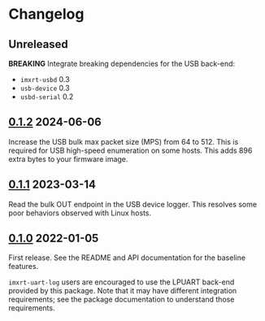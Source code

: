# Changelog

## Unreleased

**BREAKING** Integrate breaking dependencies for the USB back-end:

- `imxrt-usbd` 0.3
- `usb-device` 0.3
- `usbd-serial` 0.2

## [0.1.2] 2024-06-06

Increase the USB bulk max packet size (MPS) from 64 to 512. This is required
for USB high-speed enumeration on some hosts. This adds 896 extra bytes to
your firmware image.

## [0.1.1] 2023-03-14

Read the bulk OUT endpoint in the USB device logger. This resolves some poor
behaviors observed with Linux hosts.

## [0.1.0] 2022-01-05

First release. See the README and API documentation for the baseline features.

`imxrt-uart-log` users are encouraged to use the LPUART back-end provided by
this package. Note that it may have different integration requirements; see
the package documentation to understand those requirements.

[0.1.2]: https://github.com/imxrt-rs/imxrt-hal/compare/0.1.1-log...0.1.2-log
[0.1.1]: https://github.com/imxrt-rs/imxrt-hal/compare/0.1.0-log...0.1.1-log
[0.1.0]: https://github.com/imxrt-rs/imxrt-hal/releases/tag/0.1.0-log
